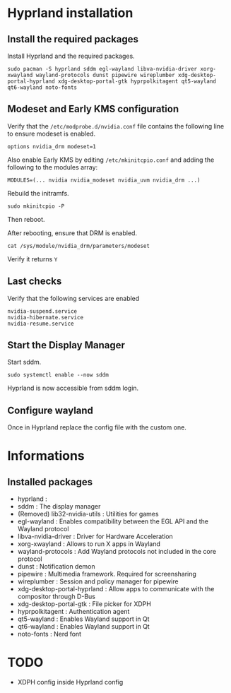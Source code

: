 # Hyprland installation

## Install the required packages

Install Hyprland and the required packages.

```
sudo pacman -S hyprland sddm egl-wayland libva-nvidia-driver xorg-xwayland wayland-protocols dunst pipewire wireplumber xdg-desktop-portal-hyprland xdg-desktop-portal-gtk hyprpolkitagent qt5-wayland qt6-wayland noto-fonts

```

## Modeset and Early KMS configuration

Verify that the `/etc/modprobe.d/nvidia.conf` file contains the following line to ensure modeset is enabled.

```
options nvidia_drm modeset=1
```

Also enable Early KMS by editing `/etc/mkinitcpio.conf` and adding the following to the modules array:

```
MODULES=(... nvidia nvidia_modeset nvidia_uvm nvidia_drm ...)
```

Rebuild the initramfs.

```
sudo mkinitcpio -P
```

Then reboot.

After rebooting, ensure that DRM is enabled.

```
cat /sys/module/nvidia_drm/parameters/modeset
```

Verify it returns `Y`

## Last checks

Verify that the following services are enabled

```
nvidia-suspend.service
nvidia-hibernate.service
nvidia-resume.service
```

## Start the Display Manager

Start sddm.

```
sudo systemctl enable --now sddm
```

Hyprland is now accessible from sddm login.

## Configure wayland

Once in Hyprland replace the config file with the custom one.

# Informations

## Installed packages

- hyprland :
- sddm : The display manager
- (Removed) lib32-nvidia-utils : Utilities for games
- egl-wayland : Enables compatibility between the EGL API and the Wayland protocol
- libva-nvidia-driver : Driver for Hardware Acceleration
- xorg-xwayland : Allows to run X apps in Wayland
- wayland-protocols : Add Wayland protocols not included in the core protocol
- dunst : Notification demon
- pipewire : Multimedia framework. Required for screensharing
- wireplumber : Session and policy manager for pipewire
- xdg-desktop-portal-hyprland : Allow apps to communicate with the compositor through D-Bus
- xdg-desktop-portal-gtk : File picker for XDPH
- hyprpolkitagent : Authentication agent
- qt5-wayland : Enables Wayland support in Qt
- qt6-wayland : Enables Wayland support in Qt
- noto-fonts : Nerd font

# TODO

- XDPH config inside Hyprland config
